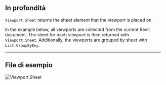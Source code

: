 ## In profondità
`Viewport.Sheet` returns the sheet element that the viewport is placed on.

In the example below, all viewports are collected from the current Revit document. The sheet for each viewport is then returned with `Viewport.Sheet`. Additionally, the viewports are grouped by sheet with `List.GroupByKey`.
___
## File di esempio

![Viewport.Sheet](./Revit.Elements.Viewport.Sheet_img.jpg)
